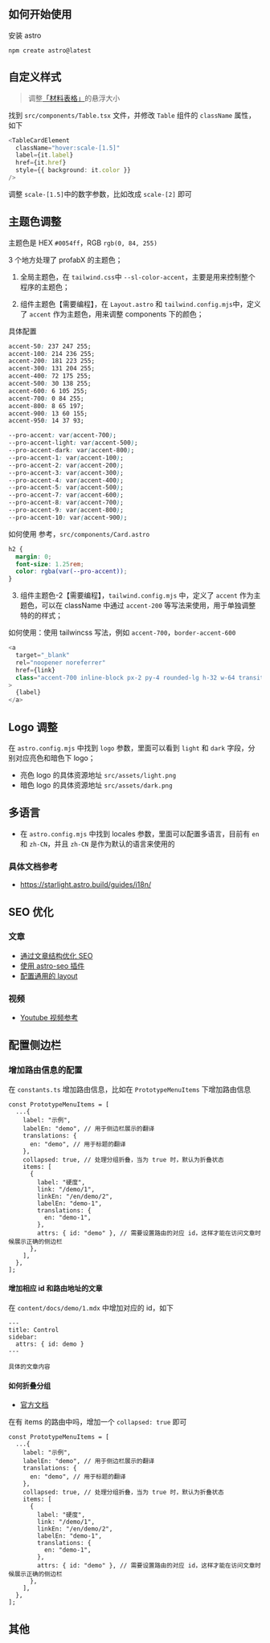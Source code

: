 ## 如何开始使用

安装 astro

```
npm create astro@latest
```

## 自定义样式

> 调整[「材料表格」](https://profabx-docs.vercel.app/prototype)的悬浮大小

找到 `src/components/Table.tsx` 文件，并修改 `Table` 组件的 `className` 属性，如下

```ts
<TableCardElement
  className="hover:scale-[1.5]"
  label={it.label}
  href={it.href}
  style={{ background: it.color }}
/>
```

调整 `scale-[1.5]`中的数字参数，比如改成 `scale-[2]` 即可

## 主题色调整

主题色是 HEX `#0054ff`，RGB `rgb(0, 84, 255)`

3 个地方处理了 profabX 的主题色；

1. 全局主题色，在 `tailwind.css`中 `--sl-color-accent`，主要是用来控制整个程序的主题色；

2. 组件主题色【需要编程】，在 `Layout.astro` 和 `tailwind.config.mjs`中，定义了 `accent` 作为主题色，用来调整 components 下的颜色；

具体配置

```css
accent-50: 237 247 255;
accent-100: 214 236 255;
accent-200: 181 223 255;
accent-300: 131 204 255;
accent-400: 72 175 255;
accent-500: 30 138 255;
accent-600: 6 105 255;
accent-700: 0 84 255;
accent-800: 8 65 197;
accent-900: 13 60 155;
accent-950: 14 37 93;

--pro-accent: var(accent-700);
--pro-accent-light: var(accent-500);
--pro-accent-dark: var(accent-800);
--pro-accent-1: var(accent-100);
--pro-accent-2: var(accent-200);
--pro-accent-3: var(accent-300);
--pro-accent-4: var(accent-400);
--pro-accent-5: var(accent-500);
--pro-accent-7: var(accent-600);
--pro-accent-8: var(accent-700);
--pro-accent-9: var(accent-800);
--pro-accent-10: var(accent-900);
```

如何使用 参考，`src/components/Card.astro`

```css
h2 {
  margin: 0;
  font-size: 1.25rem;
  color: rgba(var(--pro-accent));
}
```

3. 组件主题色-2【需要编程】，`tailwind.config.mjs` 中，定义了 `accent` 作为主题色，可以在 className 中通过 `accent-200` 等写法来使用，用于单独调整特的的样式；

如何使用：使用 tailwincss 写法，例如 `accent-700`，`border-accent-600`

```js
<a
  target="_blank"
  rel="noopener noreferrer"
  href={link}
  class="accent-700 inline-block px-2 py-4 rounded-lg h-32 w-64 transition ease-in-out hover:-translate-y-1 hover:scale-110 duration-300 no-underline border border-accent-700"
>
  {label}
</a>
```

## Logo 调整

在 `astro.config.mjs` 中找到 `logo` 参数，里面可以看到 `light` 和 `dark` 字段，分别对应亮色和暗色下 logo；

- 亮色 logo 的具体资源地址 `src/assets/light.png`
- 暗色 logo 的具体资源地址 `src/assets/dark.png`

## 多语言

- 在 `astro.config.mjs` 中找到 locales 参数，里面可以配置多语言，目前有 `en` 和 `zh-CN`，并且 `zh-CN` 是作为默认的语言来使用的

### 具体文档参考

- https://starlight.astro.build/guides/i18n/

## SEO 优化

### 文章

- [通过文章结构优化 SEO](https://starlight.astro.build/reference/frontmatter/#title-required)
- [使用 astro-seo 插件](https://github.com/jonasmerlin/astro-seo#readme)
- [配置通用的 layout](https://docs.astro.build/en/basics/layouts/#nesting-layouts)

### 视频

- [Youtube 视频参考](https://www.youtube.com/watch?v=fPifaHiKzz4)

## 配置侧边栏

### 增加路由信息的配置

在 `constants.ts` 增加路由信息，比如在 `PrototypeMenuItems` 下增加路由信息

```tsx
const PrototypeMenuItems = [
  ...{
    label: "示例",
    labelEn: "demo", // 用于侧边栏展示的翻译
    translations: {
      en: "demo", // 用于标题的翻译
    },
    collapsed: true, // 处理分组折叠，当为 true 时，默认为折叠状态
    items: [
      {
        label: "硬度",
        link: "/demo/1",
        linkEn: "/en/demo/2",
        labelEn: "demo-1",
        translations: {
          en: "demo-1",
        },
        attrs: { id: "demo" }, // 需要设置路由的对应 id，这样才能在访问文章时候展示正确的侧边栏
      },
    ],
  },
];
```

#### 增加相应 id 和路由地址的文章

在 `content/docs/demo/1.mdx` 中增加对应的 id，如下

```mdx
---
title: Control
sidebar:
  attrs: { id: demo }
---

具体的文章内容
```

#### 如何折叠分组

- [官方文档](https://starlight.astro.build/zh-cn/guides/sidebar/#%E6%8A%98%E5%8F%A0%E5%88%86%E7%BB%84)

在有 items 的路由中吗，增加一个 `collapsed: true` 即可

```tsx
const PrototypeMenuItems = [
  ...{
    label: "示例",
    labelEn: "demo", // 用于侧边栏展示的翻译
    translations: {
      en: "demo", // 用于标题的翻译
    },
    collapsed: true, // 处理分组折叠，当为 true 时，默认为折叠状态
    items: [
      {
        label: "硬度",
        link: "/demo/1",
        linkEn: "/en/demo/2",
        labelEn: "demo-1",
        translations: {
          en: "demo-1",
        },
        attrs: { id: "demo" }, // 需要设置路由的对应 id，这样才能在访问文章时候展示正确的侧边栏
      },
    ],
  },
];
```
## 其他